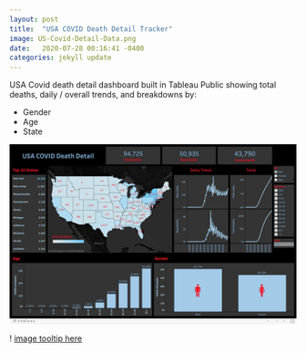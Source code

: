 ```yaml
---
layout: post
title:  "USA COVID Death Detail Tracker"
image: US-Covid-Detail-Data.png
date:   2020-07-28 00:16:41 -0400
categories: jekyll update
---
```

USA Covid death detail dashboard built in Tableau Public showing total deaths, daily / overall trends, and breakdowns by:

- Gender
- Age
- State

<img src="/assets/img/covid.jpg">

! [image tooltip here](/assets/img/covid.jpg)
